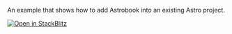 An example that shows how to add Astrobook into an existing Astro project.

[![Open in StackBlitz](https://developer.stackblitz.com/img/open_in_stackblitz.svg)](https://stackblitz.com/github/northstarthemes/astrobook/tree/master/examples/mixed)
